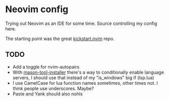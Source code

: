 # Neovim config
Trying out Neovim as an IDE for some time. Source controlling my config here.

The starting point was the great [kickstart.nvim](https://github.com/nvim-lua/kickstart.nvim) repo.

## TODO
- Add a toggle for nvim-autopairs
- With [mason-tool-installer](https://github.com/WhoIsSethDaniel/mason-tool-installer.nvim) there's a way to conditionally enable language servers, I should use that instead of my "is_windows" big if (lsp.lua) 
- I use CamelCase for lua function names sometimes, other times not. I think people use underscores. Maybe?
- Paste and Yank should also nohls

